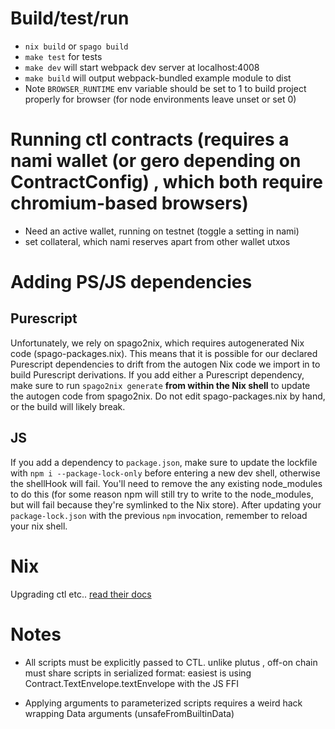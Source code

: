 # Build/test/run
* `nix build` or `spago build`
* `make test` for tests
* `make dev` will start webpack dev server at localhost:4008
* `make build` will output webpack-bundled example module to dist
* Note `BROWSER_RUNTIME` env variable should be set to 1 to build project properly for browser (for node environments leave unset or set 0)

# Running ctl contracts (requires a nami wallet (or gero depending on ContractConfig) , which both require chromium-based browsers)
* Need an active wallet, running on testnet (toggle a setting in nami)
* set collateral, which nami reserves apart from other wallet utxos

# Adding PS/JS dependencies
## Purescript
Unfortunately, we rely on spago2nix, which requires autogenerated Nix code (spago-packages.nix). This means that it is possible for our declared Purescript dependencies to drift from the autogen Nix code we import in to build Purescript derivations. If you add either a Purescript dependency, make sure to run `spago2nix generate` **from within the Nix shell** to update the autogen code from spago2nix. Do not edit spago-packages.nix by hand, or the build will likely break.

## JS
If you add a dependency to `package.json`, make sure to update the lockfile with `npm i --package-lock-only` before entering a new dev shell, otherwise the shellHook will fail. You'll need to remove the any existing node_modules to do this (for some reason npm will still try to write to the node_modules, but will fail because they're symlinked to the Nix store).
After updating your `package-lock.json` with the previous `npm` invocation, remember to reload
your nix shell.

# Nix
Upgrading ctl etc.. [read their docs](https://github.com/Plutonomicon/cardano-transaction-lib/blob/develop/doc/ctl-as-dependency.md#upgrading-ctl)

# Notes
* All scripts must be explicitly passed to CTL. unlike plutus , off-on chain must share scripts in serialized format: easiest is using Contract.TextEnvelope.textEnvelope with the JS FFI

* Applying arguments to parameterized scripts requires a weird hack wrapping Data arguments (unsafeFromBuiltinData)

